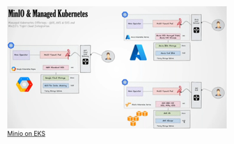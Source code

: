 ![minio_tier.png](img/minio_tier.png)
[Minio on EKS](https://min.io/product/multicloud-elastic-kubernetes-service?utm_campaign=AWS%20EKS%201.0&utm_source=ppc&utm_medium=google&utm_term=aws-eks-marketplace&utm_content=aws-eks-marketplace-0122&utm_term=minio%20s3&utm_campaign=MinIO+for+Google+Kubernetes+Engine+1.0&utm_source=adwords&utm_medium=ppc&hsa_acc=8976569894&hsa_cam=15844192200&hsa_grp=140625406068&hsa_ad=574451463581&hsa_src=g&hsa_tgt=kwd-1588388765203&hsa_kw=minio%20s3&hsa_mt=b&hsa_net=adwords&hsa_ver=3&gclid=CjwKCAjwwL6aBhBlEiwADycBIFM8S88OdGUWR3oNEbhguODETA8KDhJrwsNWjD2HQU9XZyIFauXa5BoCFSsQAvD_BwE)